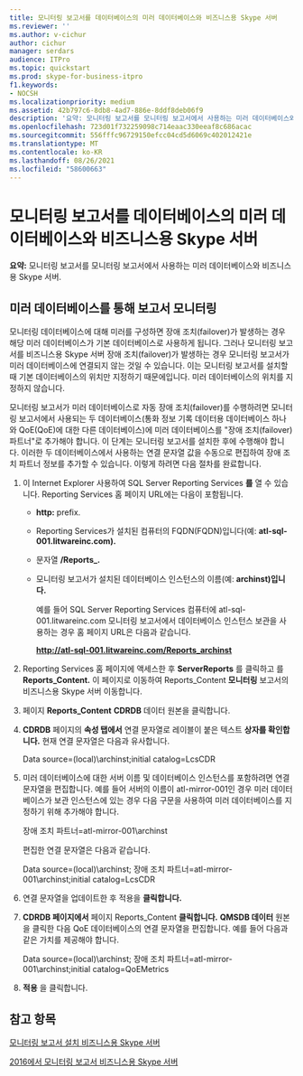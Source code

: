 ```yaml
---
title: 모니터링 보고서를 데이터베이스의 미러 데이터베이스와 비즈니스용 Skype 서버
ms.reviewer: ''
ms.author: v-cichur
author: cichur
manager: serdars
audience: ITPro
ms.topic: quickstart
ms.prod: skype-for-business-itpro
f1.keywords:
- NOCSH
ms.localizationpriority: medium
ms.assetid: 42b797c6-8db8-4ad7-886e-8ddf8deb06f9
description: '요약: 모니터링 보고서를 모니터링 보고서에서 사용하는 미러 데이터베이스와 비즈니스용 Skype 서버.'
ms.openlocfilehash: 723d01f732259098c714eaac330eeaf8c686acac
ms.sourcegitcommit: 556fffc96729150efcc04cd5d6069c402012421e
ms.translationtype: MT
ms.contentlocale: ko-KR
ms.lasthandoff: 08/26/2021
ms.locfileid: "58600663"
---
```

# <a name="associate-monitoring-reports-with-a-mirror-database-in-skype-for-business-server"></a>모니터링 보고서를 데이터베이스의 미러 데이터베이스와 비즈니스용 Skype 서버 
 
**요약:** 모니터링 보고서를 모니터링 보고서에서 사용하는 미러 데이터베이스와 비즈니스용 Skype 서버.
  
## <a name="monitor-reports-with-a-mirror-database"></a>미러 데이터베이스를 통해 보고서 모니터링

모니터링 데이터베이스에 대해 미러를 구성하면 장애 조치(failover)가 발생하는 경우 해당 미러 데이터베이스가 기본 데이터베이스로 사용하게 됩니다. 그러나 모니터링 보고서를 비즈니스용 Skype 서버 장애 조치(failover)가 발생하는 경우 모니터링 보고서가 미러 데이터베이스에 연결되지 않는 것일 수 있습니다. 이는 모니터링 보고서를 설치할 때 기본 데이터베이스의 위치만 지정하기 때문에입니다. 미러 데이터베이스의 위치를 지정하지 않습니다.
  
모니터링 보고서가 미러 데이터베이스로 자동 장애 조치(failover)를 수행하려면 모니터링 보고서에서 사용되는 두 데이터베이스(통화 정보 기록 데이터용 데이터베이스 하나와 QoE(QoE)에 대한 다른 데이터베이스)에 미러 데이터베이스를 "장애 조치(failover) 파트너"로 추가해야 합니다. 이 단계는 모니터링 보고서를 설치한 후에 수행해야 합니다. 이러한 두 데이터베이스에서 사용하는 연결 문자열 값을 수동으로 편집하여 장애 조치 파트너 정보를 추가할 수 있습니다. 이렇게 하려면 다음 절차를 완료합니다.
  
1. 이 Internet Explorer 사용하여 SQL Server Reporting Services **를** 열 수 있습니다. Reporting Services 홈 페이지 URL에는 다음이 포함됩니다.
    
   - **http:** prefix.
    
   - Reporting Services가 설치된 컴퓨터의 FQDN(FQDN)입니다(예: **atl-sql-001.litwareinc.com).**
    
   - 문자열 **/Reports_.**
    
   - 모니터링 보고서가 설치된 데이터베이스 인스턴스의 이름(예: **archinst)입니다.**
    
     예를 들어 SQL Server Reporting Services 컴퓨터에 atl-sql-001.litwareinc.com 모니터링 보고서에서 데이터베이스 인스턴스 보관을 사용하는 경우 홈 페이지 URL은 다음과 같습니다.
    
     **http://atl-sql-001.litwareinc.com/Reports_archinst**
    
2. Reporting Services 홈 페이지에 액세스한 후 **ServerReports** 를 클릭하고 를 **Reports_Content.** 이 페이지로 이동하여 Reports_Content **모니터링** 보고서의 비즈니스용 Skype 서버 이동합니다.
    
3. 페이지 **Reports_Content** **CDRDB** 데이터 원본을 클릭합니다.
    
4. **CDRDB** 페이지의 **속성 탭에서** 연결 문자열로 레이블이 붙은 텍스트 **상자를 확인합니다.** 현재 연결 문자열은 다음과 유사합니다.
    
    Data source=(local)\archinst;initial catalog=LcsCDR
    
5. 미러 데이터베이스에 대한 서버 이름 및 데이터베이스 인스턴스를 포함하려면 연결 문자열을 편집합니다. 예를 들어 서버의 이름이 atl-mirror-001인 경우 미러 데이터베이스가 보관 인스턴스에 있는 경우 다음 구문을 사용하여 미러 데이터베이스를 지정하기 위해 추가해야 합니다.
    
    장애 조치 파트너=atl-mirror-001\archinst
    
    편집한 연결 문자열은 다음과 같습니다.
    
    Data source=(local)\archinst; 장애 조치 파트너=atl-mirror-001\archinst;initial catalog=LcsCDR
    
6. 연결 문자열을 업데이트한 후 적용을 **클릭합니다.**
    
7. **CDRDB 페이지에서** 페이지 Reports_Content **클릭합니다.** **QMSDB 데이터** 원본을 클릭한 다음 QoE 데이터베이스의 연결 문자열을 편집합니다. 예를 들어 다음과 같은 가치를 제공해야 합니다.
    
    Data source=(local)\archinst; 장애 조치 파트너=atl-mirror-001\archinst;initial catalog=QoEMetrics
    
8. **적용** 을 클릭합니다.
    
## <a name="see-also"></a>참고 항목

[모니터링 보고서 설치 비즈니스용 Skype 서버](install-monitoring-reports.md)
  
[2016에서 모니터링 보고서 비즈니스용 Skype 서버](../../manage/health-and-monitoring/monitoring-reports.md)
